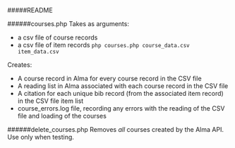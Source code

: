 #####README

######courses.php
Takes as arguments: 
   - a csv file of course records 
   - a csv file of item records
   `php courses.php course_data.csv item_data.csv`

Creates:
  - A course record in Alma for every course record in the CSV file
  - A reading list in Alma associated with each course record in the CSV file
  - A citation for each unique bib record (from the associated item record) in the CSV file item list
  - course_errors.log file, recording any errors with the reading of the CSV file and loading of the courses
  
######delete_courses.php
Removes _all_ courses created by the Alma API.  Use only when testing.  
